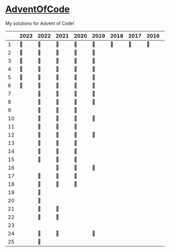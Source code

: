 # <a href="https://adventofcode.com/">AdventOfCode</a>

My solutions for Advent of Code!

|    | 2023 | 2022 | 2021 | 2020 | 2019 | 2018 | 2017 | 2016 | 2015 
|----|------|------|------|------|------|------|------|------|------
| 1  |  🥇  |  🥇  |  🥇  |  🥇  |  🥇  |  🥈  |  🥈  |  🥇  |  🥇  
| 2  |  🥇  |  🥇  |  🥇  |  🥇  |  🥇  |      |      |      |  🥇  
| 3  |  🥇  |  🥇  |  🥇  |  🥇  |  🥇  |      |      |      |  🥇  
| 4  |  🥇  |  🥇  |  🥇  |  🥇  |  🥇  |      |      |      |  🥇  
| 5  |  🥇  |  🥇  |  🥇  |  🥇  |  🥇  |      |      |      |  🥇  
| 6  |  🥇  |  🥇  |  🥇  |  🥇  |  🥈  |      |      |      |  🥇  
| 7  |      |  🥇  |  🥇  |  🥇  |  🥈  |      |      |      |      
| 8  |      |  🥇  |  🥇  |  🥇  |  🥇  |      |      |      |      
| 9  |      |  🥇  |  🥇  |  🥇  |      |      |      |      |      
| 10 |      |  🥇  |  🥇  |  🥇  |  🥇  |      |      |      |      
| 11 |      |  🥇  |  🥇  |  🥇  |      |      |      |      |      
| 12 |      |  🥇  |  🥇  |  🥇  |  🥈  |      |      |      |      
| 13 |      |  🥇  |  🥇  |  🥇  |      |      |      |      |      
| 14 |      |  🥇  |  🥇  |  🥈  |      |      |      |      |      
| 15 |      |  🥇  |  🥇  |  🥈  |      |      |      |      |      
| 16 |      |      |  🥇  |  🥈  |  🥈  |      |      |      |      
| 17 |      |  🥈  |  🥇  |  🥇  |      |      |      |      |      
| 18 |      |  🥇  |  🥇  |  🥇  |      |      |      |      |      
| 19 |      |  🥇  |      |      |      |      |      |      |      
| 20 |      |  🥇  |      |      |      |      |      |      |      
| 21 |      |  🥇  |  🥇  |      |      |      |      |      |      
| 22 |      |  🥈  |  🥇  |      |      |      |      |      |      
| 23 |      |      |      |      |      |      |      |      |      
| 24 |      |  🥇  |  🥈  |      |  🥈  |      |      |      |      
| 25 |      |  🥈  |      |      |      |      |      |      |      